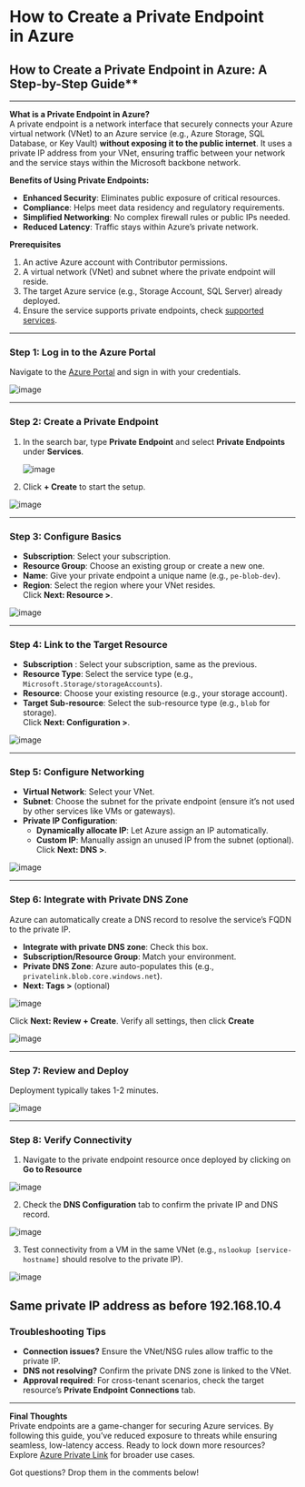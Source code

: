 
# How to Create a Private Endpoint in Azure

## How to Create a Private Endpoint in Azure: A Step-by-Step Guide**  

---

**What is a Private Endpoint in Azure?**  
A private endpoint is a network interface that securely connects your Azure virtual network (VNet) to an Azure service (e.g., Azure Storage, SQL Database, or Key Vault) **without exposing it to the public internet**. It uses a private IP address from your VNet, ensuring traffic between your network and the service stays within the Microsoft backbone network.  

**Benefits of Using Private Endpoints:**  
- **Enhanced Security**: Eliminates public exposure of critical resources.  
- **Compliance**: Helps meet data residency and regulatory requirements.  
- **Simplified Networking**: No complex firewall rules or public IPs needed.  
- **Reduced Latency**: Traffic stays within Azure’s private network.  

**Prerequisites**  
1. An active Azure account with Contributor permissions.  
2. A virtual network (VNet) and subnet where the private endpoint will reside.  
3. The target Azure service (e.g., Storage Account, SQL Server) already deployed.  
4. Ensure the service supports private endpoints, check [supported services](https://learn.microsoft.com/en-us/azure/private-link/private-endpoint-overview).  

---

### **Step 1: Log in to the Azure Portal**  
Navigate to the [Azure Portal](https://portal.azure.com/) and sign in with your credentials.  

![image](https://github.com/user-attachments/assets/3f626cd7-0b87-4c34-9a42-bc433234fabe)

---

### **Step 2: Create a Private Endpoint**  
1. In the search bar, type **Private Endpoint** and select **Private Endpoints** under **Services**.

   ![image](https://github.com/user-attachments/assets/120b6cff-a524-4014-b3e0-a8e4304b8a95)

2. Click **+ Create** to start the setup.  

![image](https://github.com/user-attachments/assets/74c02a04-08ba-4016-97f8-43b9957aaf11)


---

### **Step 3: Configure Basics**  
- **Subscription**: Select your subscription.  
- **Resource Group**: Choose an existing group or create a new one.  
- **Name**: Give your private endpoint a unique name (e.g., `pe-blob-dev`).  
- **Region**: Select the region where your VNet resides.  
Click **Next: Resource >**.  

![image](https://github.com/user-attachments/assets/353c3ac0-cce0-4d45-8009-fcbcd2c9e6b7)


---

### **Step 4: Link to the Target Resource**  
- **Subscription** : Select your subscription, same as the previous.
- **Resource Type**: Select the service type (e.g., `Microsoft.Storage/storageAccounts`).
- **Resource**: Choose your existing resource (e.g., your storage account).  
- **Target Sub-resource**: Select the sub-resource type (e.g., `blob` for storage).  
Click **Next: Configuration >**.  

![image](https://github.com/user-attachments/assets/e7c19075-4425-4173-ae36-100c6c8d8b12)


---

### **Step 5: Configure Networking**  
- **Virtual Network**: Select your VNet.  
- **Subnet**: Choose the subnet for the private endpoint (ensure it’s not used by other services like VMs or gateways).  
- **Private IP Configuration**:  
  - **Dynamically allocate IP**: Let Azure assign an IP automatically.  
  - **Custom IP**: Manually assign an unused IP from the subnet (optional).  
Click **Next: DNS >**.

![image](https://github.com/user-attachments/assets/e85de637-1beb-46c8-ab86-27552023870d)


---

### **Step 6: Integrate with Private DNS Zone**  
Azure can automatically create a DNS record to resolve the service’s FQDN to the private IP.  
- **Integrate with private DNS zone**: Check this box.  
- **Subscription/Resource Group**: Match your environment.  
- **Private DNS Zone**: Azure auto-populates this (e.g., `privatelink.blob.core.windows.net`).  
- **Next: Tags >** (optional)

![image](https://github.com/user-attachments/assets/47f43ff3-b841-4496-ac26-600507d3fa0d)

Click  **Next: Review + Create**. Verify all settings, then click **Create**

![image](https://github.com/user-attachments/assets/48bc641f-4834-4b31-8bae-64a297da7c02)


---

### **Step 7: Review and Deploy**  
Deployment typically takes 1-2 minutes.  

![image](https://github.com/user-attachments/assets/a03f0bef-0c1f-4a0d-be2f-83360201c81d)

---

### **Step 8: Verify Connectivity**  
1. Navigate to the private endpoint resource once deployed by clicking on **Go to Resource**

![image](https://github.com/user-attachments/assets/13a4d8f7-a823-471a-8225-34a5f4996b5c)

   
2. Check the **DNS Configuration** tab to confirm the private IP and DNS record.

![image](https://github.com/user-attachments/assets/6627b87b-501b-422b-97fa-d821ae7af312)

3.  Test connectivity from a VM in the same VNet (e.g., `nslookup [service-hostname]` should resolve to the private IP).  

![image](https://github.com/user-attachments/assets/9682183e-22eb-4d56-b63a-42e09d97c0a1)

Same private IP address as before **192.168.10.4**
---

### **Troubleshooting Tips**  
- **Connection issues?** Ensure the VNet/NSG rules allow traffic to the private IP.  
- **DNS not resolving?** Confirm the private DNS zone is linked to the VNet.  
- **Approval required**: For cross-tenant scenarios, check the target resource’s **Private Endpoint Connections** tab.  

---

**Final Thoughts**  
Private endpoints are a game-changer for securing Azure services. By following this guide, you’ve reduced exposure to threats while ensuring seamless, low-latency access. Ready to lock down more resources? Explore [Azure Private Link](https://learn.microsoft.com/en-us/azure/private-link/) for broader use cases.  

Got questions? Drop them in the comments below!  
